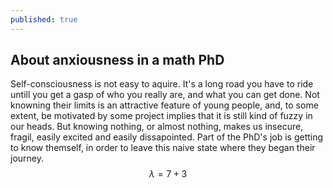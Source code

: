 ```yaml
---
published: true
---
```

## About anxiousness in a math PhD

Self-consciousness is not easy to aquire. It's a long road you have to ride untill you get a gasp of who you really are, and what you can get done. Not knowning their limits is an attractive feature of young people, and, to some extent, be motivated by some project implies that it is still kind of fuzzy in our heads. But knowing nothing, or almost nothing, makes us insecure, fragil, easily excited and easily dissapointed. Part of the PhD's job is getting to know themself, in order to leave this naive state where they began their journey.
$$ \lambda = 7 +3$$
